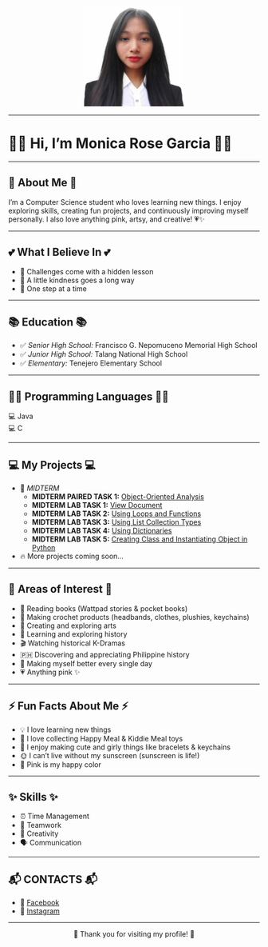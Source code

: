 <p align="center">
  <img src="https://raw.githubusercontent.com/Monicarosegarcia-03/7OOP-Laboratory-Projects/1f55146786ed945b69b2031fe392c773a861b6ab/Images/ef37f992-026e-417e-92ff-35b217bff179.jpg" width="200" height="200">
</p>

---

# 🌸💖 Hi, I’m Monica Rose Garcia 💖🌸  

---

## 🎀 About Me 🎀  
I’m a Computer Science student who loves learning new things. I enjoy exploring skills, creating fun projects, and continuously improving myself personally. I also love anything pink, artsy, and creative! 💗✨  

---

## 💕 What I Believe In 💕  
- 🌱 Challenges come with a hidden lesson  
- 💖 A little kindness goes a long way  
- 🚶 One step at a time  

---

## 📚 Education 📚  
- ✅ *Senior High School:* Francisco G. Nepomuceno Memorial High School  
- ✅ *Junior High School:* Talang National High School  
- ✅ *Elementary:* Tenejero Elementary School  

---

## 👩‍💻 Programming Languages 👩‍💻  
💻 Java  
💻 C  

---

## 💻 My Projects 💻  
- 🧪 *MIDTERM*  
  - **MIDTERM PAIRED TASK 1:** [Object-Oriented Analysis](https://sg.docworkspace.com/d/sIDCGt9OaAp-Y4ccG)  
  - **MIDTERM LAB TASK 1:** [View Document](https://sg.docworkspace.com/d/sIFGGt9OaArST4ccG)  
  - **MIDTERM LAB TASK 2:** [Using Loops and Functions](https://sg.docworkspace.com/d/sIKqGt9OaAoWZ4ccG)  
  - **MIDTERM LAB TASK 3:** [Using List Collection Types](https://sg.docworkspace.com/d/sIOOGt9OaAuuc4ccG)  
  - **MIDTERM LAB TASK 4:** [Using Dictionaries](https://sg.docworkspace.com/d/sIPKGt9OaAtKe4ccG)  
  - **MIDTERM LAB TASK 5:** [Creating Class and Instantiating Object in Python](https://sg.docworkspace.com/d/sIL2Gt9OaArSq4ccG)  
- 🔥 More projects coming soon...  

---

## 🌟 Areas of Interest 🌟  
- 📖 Reading books (Wattpad stories & pocket books)  
- 🧶 Making crochet products (headbands, clothes, plushies, keychains)  
- 🎨 Creating and exploring arts   
- 📜 Learning and exploring history  
- 🎬 Watching historical K-Dramas  
- 🇵🇭 Discovering and appreciating Philippine history  
- 🌱 Making myself better every single day  
- 💗 Anything pink ✨  

---

## ⚡ Fun Facts About Me ⚡  
- 💡 I love learning new things  
- 🍔 I love collecting Happy Meal & Kiddie Meal toys  
- 🎀 I enjoy making cute and girly things like bracelets & keychains  
- 🌞 I can’t live without my sunscreen (sunscreen is life!)  
- 🌸 Pink is my happy color  

---

## ✨ Skills ✨  
- ⏰ Time Management  
- 🤝 Teamwork  
- 🎨 Creativity  
- 🗣️ Communication  

---

## 📬 CONTACTS 📬  
- 📘 [Facebook](https://www.facebook.com/garcia.monica.96)  
- 📸 [Instagram](https://www.instagram.com/itsacinomxvs?igsh=ZnI5MGVzNWs4Y2l2)  

---

<p align="center">💖 Thank you for visiting my profile! 💖</p>
